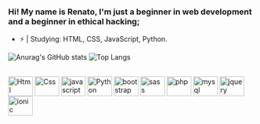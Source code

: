### Hi! My name is Renato, I'm just a beginner in web development and a beginner in ethical hacking;

- ⚡️ | Studying: HTML, CSS, JavaScript, Python.

![Anurag's GitHub stats](https://github-readme-stats.vercel.app/api?username=renatinnsx&show_icons=true&theme=dark&icon_color=7C00FF&border_color=202020)
![Top Langs](https://github-readme-stats.vercel.app/api/top-langs/?username=renatinnsx&layout=compact&theme=dark&icon_color=7C00FF&border_color=202020)
<div style="display: inline_block"><br>
  <img align="center" alt="Html" height="40" width="50" src="https://cdn.jsdelivr.net/gh/devicons/devicon@latest/icons/html5/html5-original.svg" />
  <img align="center" alt="Css" height="40" width="50" src="https://cdn.jsdelivr.net/gh/devicons/devicon@latest/icons/css3/css3-original.svg" />
  <img align="center" alt="javascript" height="40" width="50" src="https://cdn.jsdelivr.net/gh/devicons/devicon@latest/icons/javascript/javascript-original.svg" />
  <img align="center" alt="Python" height="40" width="50" src="https://cdn.jsdelivr.net/gh/devicons/devicon@latest/icons/python/python-original.svg" />
  <img align="center" alt="bootstrap" height="40" width="50" src="https://cdn.jsdelivr.net/gh/devicons/devicon@latest/icons/bootstrap/bootstrap-original.svg" /> 
  <img align="center" alt="sass" height="40" width="50" src="https://cdn.jsdelivr.net/gh/devicons/devicon@latest/icons/sass/sass-original.svg" /> 
  <img align="center" alt="php" height="40" width="50" src="https://cdn.jsdelivr.net/gh/devicons/devicon@latest/icons/php/php-original.svg" />
  <img align="center" alt="mysql" height="40" width="50" src="https://cdn.jsdelivr.net/gh/devicons/devicon@latest/icons/mysql/mysql-original-wordmark.svg" />
  <img align="center" alt="jquery" height="40" width="50" src="https://cdn.jsdelivr.net/gh/devicons/devicon@latest/icons/jquery/jquery-original-wordmark.svg" />
  <img align="center" alt="ionic" height="40" width="50" src="https://cdn.jsdelivr.net/gh/devicons/devicon@latest/icons/ionic/ionic-original-wordmark.svg" />

              
</div>

  ##
